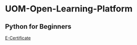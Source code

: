 # UOM-Open-Learning-Platform

## Python for Beginners
<a href="https://open.uom.lk/lms/mod/customcert/view.php?id=675&downloadown=1" target="_blank">E-Certificate</a>
